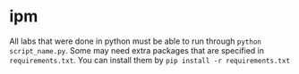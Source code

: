 # ipm
All labs that were done in python must be able to run through `python script_name.py`.
Some may need extra packages that are specified in `requirements.txt`. You can install them by `pip install -r requirements.txt`
